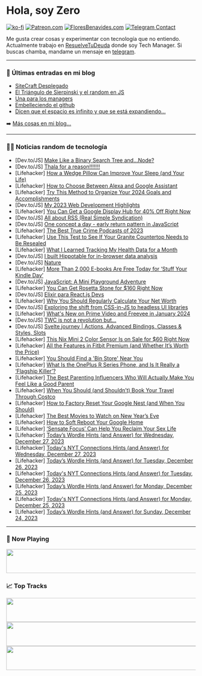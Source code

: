 # Hola, soy Zero

[![ko-fi](https://ko-fi.com/img/githubbutton_sm.svg)](https://ko-fi.com/J3J4N0LUK)
[![Patreon.com](https://img.shields.io/endpoint.svg?url=https%3A%2F%2Fshieldsio-patreon.vercel.app%2Fapi%3Fusername%3Dzerodragon%26type%3Dpatrons&style=for-the-badge)](https://patreon.com/zerodragon)
[![FloresBenavides.com](https://img.shields.io/website?down_message=oops&label=MiBlog&style=for-the-badge&up_message=online&url=https%3A%2F%2Ffloresbenavides.com)](https://floresbenavides.com)
[![Telegram Contact](https://img.shields.io/badge/escr%C3%ADbeme-ZeroDragon-%2326A5E4?style=for-the-badge&logo=telegram)](https://t.me/zerodragon)

Me gusta crear cosas y experimentar con tecnología que no entiendo.
Actualmente trabajo en [ResuelveTuDeuda](http://github.com/resuelve) donde soy Tech Manager.
Si buscas chamba, mandame un mensaje en [telegram](https://t.me/zerodragon).

---

### 📕 Últimas entradas en mi blog
<!-- BLOG-POST-LIST:START -->
- [SiteCraft Desplegado](https://floresbenavides.com/sitecraft-desplegado/)
- [El Triángulo de Sierpinski y el random en JS](https://floresbenavides.com/el-triangulo-de-sierpinski-y-el-random-en-js/)
- [Una para los managers](https://floresbenavides.com/una-para-los-managers/)
- [Embelleciendo el github](https://floresbenavides.com/embelleciendo-el-github/)
- [Dicen que el espacio es infinito y que se está expandiendo…](https://floresbenavides.com/dicen-que-el-espacio-es-infinito-y-que-se-esta-expandiendo/)
<!-- BLOG-POST-LIST:END -->

➡️ [Más cosas en mi blog...](https://floresbenavides.com)

---

### 👨‍💻 Noticias random de tecnología
<!-- TECH-POSTS:START -->
- [Dev.to/JS] [Make Like a Binary Search Tree and...Node?](https://dev.to/greenteaisgreat/make-like-a-binary-search-tree-andnode-1fng)
- [Dev.to/JS] [Thala for a reason!!!!!!!](https://dev.to/smitesh25/thala-for-a-reason-1f60)
- [Lifehacker] [How a Wedge Pillow Can Improve Your Sleep &lpar;and Your Life&rpar;](https://lifehacker.com/health/wedge-pillow-benefits)
- [Lifehacker] [How to Choose Between Alexa and Google Assistant](https://lifehacker.com/tech/how-to-choose-between-alexa-and-google-assistant)
- [Lifehacker] [Try This Method to Organize Your 2024 Goals and Accomplishments](https://lifehacker.com/work/track-organize-goals-accomplishments)
- [Dev.to/JS] [My 2023 Web Development Highlights](https://dev.to/junsupark94/my-2023-web-development-highlights-4n0e)
- [Lifehacker] [You Can Get a Google Display Hub for 40% Off Right Now](https://lifehacker.com/tech/walmart-google-display-hub-sale)
- [Dev.to/JS] [All about RSS &lpar;Real Simple Syndication&rpar;](https://dev.to/parsafarahani84/all-about-rss-real-simple-syndication-i6n)
- [Dev.to/JS] [One concept a day - early return pattern in JavaScript](https://dev.to/arikaturika/one-concept-a-day-early-return-pattern-in-javascript-3pol)
- [Lifehacker] [The Best True Crime Podcasts of 2023](https://lifehacker.com/entertainment/the-best-true-crime-podcasts-of-2023)
- [Lifehacker] [Use This Test to See If Your Granite Countertop Needs to Be Resealed](https://lifehacker.com/home/how-to-tell-when-your-granite-counter-top-needs-to-be-resealed)
- [Lifehacker] [What I Learned Tracking My Health Data for a Month](https://lifehacker.com/tech/what-i-learned-health-data-tracking)
- [Dev.to/JS] [I built Hippotable for in-browser data analysis](https://dev.to/thoughtspile/i-built-hippotable-for-in-browser-data-analysis-4o4h)
- [Dev.to/JS] [Nature](https://dev.to/khan094/nature-3g0d)
- [Lifehacker] [More Than 2,000 E-books Are Free Today for ‘Stuff Your Kindle Day’](https://lifehacker.com/entertainment/get-free-ebooks-for-stuff-your-kindle-day)
- [Dev.to/JS] [JavaScript: A Mini Playground Adventure](https://dev.to/geektopuslabs/javascript-a-mini-playground-adventure-2ka2)
- [Lifehacker] [You Can Get Rosetta Stone for $160 Right Now](https://lifehacker.com/you-can-get-rosetta-stone-for-160-right-now-1850991143)
- [Dev.to/JS] [Elixir para React.js Devs](https://dev.to/javascriptchile/elixir-para-reactjs-devs-37db)
- [Lifehacker] [Why You Should Regularly Calculate Your Net Worth](https://lifehacker.com/money/how-to-calculate-your-net-worth)
- [Dev.to/JS] [Exploring the shift from CSS-in-JS to headless UI libraries](https://dev.to/logrocket/exploring-the-shift-from-css-in-js-to-headless-ui-libraries-43o2)
- [Lifehacker] [What&#39;s New on Prime Video and Freevee in January 2024](https://lifehacker.com/entertainment/whats-new-on-prime-video-and-freevee-in-january-2024)
- [Dev.to/JS] [TWC is not a revolution but…](https://dev.to/jsfez/twc-is-not-a-revolution-but-mb9)
- [Dev.to/JS] [Svelte journey | Actions, Advanced Bindings, Classes &amp; Styles, Slots](https://dev.to/chillyhill/svelte-journey-actions-advanced-bindings-classes-styles-slots-2en3)
- [Lifehacker] [This Nix Mini 2 Color Sensor Is on Sale for $60 Right Now](https://lifehacker.com/this-nix-mini-2-color-sensor-is-60-right-now-1850643055)
- [Lifehacker] [All the Features in Fitbit Premium &lpar;and Whether It’s Worth the Price&rpar;](https://lifehacker.com/tech/fitbit-premium-features)
- [Lifehacker] [You Should Find a &#39;Bin Store&#39; Near You](https://lifehacker.com/money/how-to-find-a-bin-store-near-you)
- [Lifehacker] [What Is the OnePlus R Series Phone, and Is It Really a ‘Flagship Killer’?](https://lifehacker.com/tech/what-is-oneplus-r-series-phone)
- [Lifehacker] [The Best Parenting Influencers Who Will Actually Make You Feel Like a Good Parent](https://lifehacker.com/family/best-parenting-influencers)
- [Lifehacker] [When You Should &lpar;and Shouldn’t&rpar; Book Your Travel Through Costco](https://lifehacker.com/travel/when-you-should-and-should-not-book-travel-through-costco)
- [Lifehacker] [How to Factory Reset Your Google Nest &lpar;and When You Should&rpar;](https://lifehacker.com/tech/how-to-factory-reset-a-google-nest)
- [Lifehacker] [The Best Movies to Watch on New Year’s Eve](https://lifehacker.com/entertainment/best-new-years-eve-movies)
- [Lifehacker] [How to Soft Reboot Your Google Home](https://lifehacker.com/tech/soft-reboot-google-home)
- [Lifehacker] [‘Sensate Focus’ Can Help You Reclaim Your Sex Life](https://lifehacker.com/sensate-focus-can-help-sex-life)
- [Lifehacker] [Today’s Wordle Hints &lpar;and Answer&rpar; for Wednesday, December 27, 2023](https://lifehacker.com/entertainment/wordle-answer-today-december-27-2023)
- [Lifehacker] [Today&#39;s NYT Connections Hints &lpar;and Answer&rpar; for Wednesday, December 27, 2023](https://lifehacker.com/entertainment/nyt-connections-answer-today-december-27-2023)
- [Lifehacker] [Today’s Wordle Hints &lpar;and Answer&rpar; for Tuesday, December 26, 2023](https://lifehacker.com/entertainment/wordle-answer-today-december-26-2023)
- [Lifehacker] [Today&#39;s NYT Connections Hints &lpar;and Answer&rpar; for Tuesday, December 26, 2023](https://lifehacker.com/entertainment/nyt-connections-answer-today-december-26-2023)
- [Lifehacker] [Today’s Wordle Hints &lpar;and Answer&rpar; for Monday, December 25, 2023](https://lifehacker.com/entertainment/wordle-answer-today-december-25-2023)
- [Lifehacker] [Today&#39;s NYT Connections Hints &lpar;and Answer&rpar; for Monday, December 25, 2023](https://lifehacker.com/entertainment/nyt-connections-answer-today-december-25-2023)
- [Lifehacker] [Today’s Wordle Hints &lpar;and Answer&rpar; for Sunday, December 24, 2023](https://lifehacker.com/entertainment/wordle-answer-today-december-24-2023)<!-- TECH-POSTS:END -->

---

### 🎵 Now Playing
<a href="https://spotify-now-playing-dun.vercel.app/now-playing?open"><img src="https://spotify-now-playing-dun.vercel.app/now-playing" width="540" height="64"></a>

### 📈 Top Tracks
<a href="https://spotify-now-playing-dun.vercel.app/top-tracks?i=1&open"><img src="https://spotify-now-playing-dun.vercel.app/top-tracks?i=1" width="540" height="64"></a>
<a href="https://spotify-now-playing-dun.vercel.app/top-tracks?i=2&open"><img src="https://spotify-now-playing-dun.vercel.app/top-tracks?i=2" width="540" height="64"></a>
<a href="https://spotify-now-playing-dun.vercel.app/top-tracks?i=3&open"><img src="https://spotify-now-playing-dun.vercel.app/top-tracks?i=3" width="540" height="64"></a>
